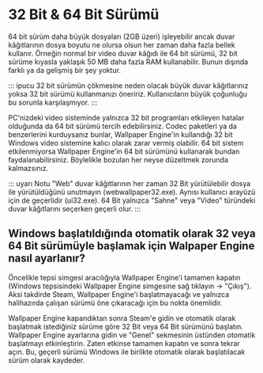 # 32 Bit & 64 Bit Sürümü

64 bit sürüm daha büyük dosyaları (2GB üzeri) işleyebilir ancak duvar kâğıtlarının dosya boyutu ne olursa olsun her zaman daha fazla bellek kullanır. Örneğin normal bir video duvar kâğıdı ile 64 bit sürümü, 32 bit sürüme kıyasla yaklaşık 50 MB daha fazla RAM kullanabilir. Bunun dışında farklı ya da gelişmiş bir şey yoktur.

::: ipucu 32 bit sürümün çökmesine neden olacak büyük duvar kâğıtlarınız yoksa 32 bit sürümü kullanmanızı öneririz. Kullanıcıların büyük çoğunluğu bu sorunla karşılaşmıyor. :::

PC'nizdeki video sisteminde yalnızca 32 bit programları etkileyen hatalar olduğunda da 64 bit sürümü tercih edebilirsiniz. Codec paketleri ya da benzerlerini kurduysanız bunlar, Wallpaper Engine'in kullandığı 32 bit Windows video sistemine kalıcı olarak zarar vermiş olabilir. 64 bit sistem etkilenmiyorsa Wallpaper Engine'in 64 bit sürümünü kullanarak bundan faydalanabilirsiniz. Böylelikle bozulan her neyse düzeltmek zorunda kalmazsınız.

::: uyarı Notu "Web" duvar kâğıtlarının her zaman 32 Bit yürütülebilir dosya ile yürütüldüğünü unutmayın (webwallpaper32.exe). Aynısı kullanıcı arayüzü için de geçerlidir (ui32.exe). 64 Bit yalnızca "Sahne" veya "Video" türündeki duvar kâğıtlarını seçerken geçerli olur. :::

## Windows başlatıldığında otomatik olarak 32 veya 64 Bit sürümüyle başlamak için Walpaper Engine nasıl ayarlanır?

Öncelikle tepsi simgesi aracılığıyla Wallpaper Engine'i tamamen kapatın (Windows tepsisindeki Wallpaper Engine simgesine sağ tıklayın -> "Çıkış"). Aksi takdirde Steam, Wallpaper Engine'i başlatmayacağı ve yalnızca halihazırda çalışan sürümü öne çıkaracağı için bu nokta önemlidir.

Wallpaper Engine kapandıktan sonra Steam'e gidin ve otomatik olarak başlatmak istediğiniz sürüme göre 32 Bit veya 64 Bit sürümünü başlatın. Wallpaper Engine ayarlarına gidin ve "Genel" sekmesinin üstünden otomatik başlatmayı etkinleştirin. Zaten etkinse tamamen kapatın ve sonra tekrar açın. Bu, geçerli sürümü Windows ile birlikte otomatik olarak başlatılacak sürüm olarak kaydeder. 